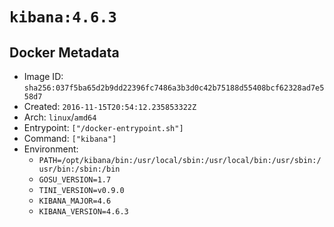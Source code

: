 # `kibana:4.6.3`

## Docker Metadata

- Image ID: `sha256:037f5ba65d2b9dd22396fc7486a3b3d0c42b75188d55408bcf62328ad7e558d7`
- Created: `2016-11-15T20:54:12.235853322Z`
- Arch: `linux`/`amd64`
- Entrypoint: `["/docker-entrypoint.sh"]`
- Command: `["kibana"]`
- Environment:
  - `PATH=/opt/kibana/bin:/usr/local/sbin:/usr/local/bin:/usr/sbin:/usr/bin:/sbin:/bin`
  - `GOSU_VERSION=1.7`
  - `TINI_VERSION=v0.9.0`
  - `KIBANA_MAJOR=4.6`
  - `KIBANA_VERSION=4.6.3`
